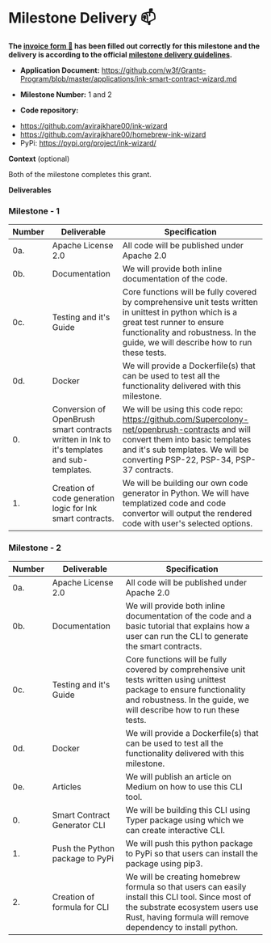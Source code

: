 # Milestone Delivery :mailbox:



**The [invoice form :pencil:](https://docs.google.com/forms/d/e/1FAIpQLSfmNYaoCgrxyhzgoKQ0ynQvnNRoTmgApz9NrMp-hd8mhIiO0A/viewform) has been filled out correctly for this milestone and the delivery is according to the official [milestone delivery guidelines](https://github.com/w3f/Grants-Program/blob/master/docs/milestone-deliverables-guidelines.md).**  


* **Application Document:** https://github.com/w3f/Grants-Program/blob/master/applications/ink-smart-contract-wizard.md

* **Milestone Number:**  1 and 2

* **Code repository:**

 - https://github.com/avirajkhare00/ink-wizard
 - https://github.com/avirajkhare00/homebrew-ink-wizard
 - PyPi: https://pypi.org/project/ink-wizard/

**Context** (optional)

Both of the milestone completes this grant.


**Deliverables**


### Milestone - 1


| Number | Deliverable | Specification |
| ------------- | ------------- | ------------- |
| 0a. | Apache License 2.0 | All code will be published under Apache 2.0 |
| 0b. | Documentation | We will provide both inline documentation of the code. |
| 0c. | Testing and it's Guide | Core functions will be fully covered by comprehensive unit tests written in unittest in python which is a great test runner to ensure functionality and robustness. In the guide, we will describe how to run these tests. |
| 0d. | Docker | We will provide a Dockerfile(s) that can be used to test all the functionality delivered with this milestone. |
| 0. | Conversion of OpenBrush smart contracts written in Ink to it's templates and sub-templates. | We will be using this code repo: https://github.com/Supercolony-net/openbrush-contracts and will convert them into basic templates and it's sub templates. We will be converting PSP-22, PSP-34, PSP-37 contracts. |
| 1. | Creation of code generation logic for Ink smart contracts. | We will be building our own code generator in Python. We will have templatized code and code convertor will output the rendered code with user's selected options. |

### Milestone - 2

| Number | Deliverable | Specification |
| ------------- | ------------- | ------------- |
| 0a. | Apache License 2.0 | All code will be published under Apache 2.0 |
| 0b. | Documentation | We will provide both inline documentation of the code and a basic tutorial that explains how a user can run the CLI to generate the smart contracts. |
| 0c. | Testing and it's Guide | Core functions will be fully covered by comprehensive unit tests written using unittest package to ensure functionality and robustness. In the guide, we will describe how to run these tests. |
| 0d. | Docker | We will provide a Dockerfile(s) that can be used to test all the functionality delivered with this milestone. |
| 0e. | Articles | We will publish an article on Medium on how to use this CLI tool. |
| 0. | Smart Contract Generator CLI | We will be building this CLI using Typer package using which we can create interactive CLI. |
| 1. | Push the Python package to PyPi | We will push this python package to PyPi so that users can install the package using pip3. |
| 2. | Creation of formula for CLI | We will be creating homebrew formula so that users can easily install this CLI tool. Since most of the substrate ecosystem users use Rust, having formula will remove dependency to install python. |